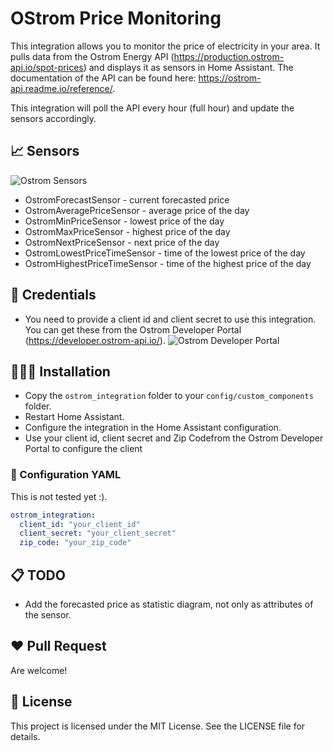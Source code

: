 # OStrom Price Monitoring

This integration allows you to monitor the price of electricity in your area. It pulls data from the Ostrom Energy API (https://production.ostrom-api.io/spot-prices) and displays it as sensors in Home Assistant. The documentation of the API can be found here: https://ostrom-api.readme.io/reference/.

This integration will poll the API every hour (full hour) and update the sensors accordingly.

## 📈 Sensors

![Ostrom Sensors](https://github.com/oliverwehrens/homeassistant_ostrom_integration/blob/main/images/ostrom_sensors.png?raw=true)

- OstromForecastSensor - current forecasted price
- OstromAveragePriceSensor - average price of the day
- OstromMinPriceSensor - lowest price of the day
- OstromMaxPriceSensor - highest price of the day
- OstromNextPriceSensor - next price of the day
- OstromLowestPriceTimeSensor - time of the lowest price of the day
- OstromHighestPriceTimeSensor - time of the highest price of the day

## 🔐 Credentials

- You need to provide a client id and client secret to use this integration. You can get these from the Ostrom Developer Portal (https://developer.ostrom-api.io/).
![Ostrom Developer Portal](https://github.com/oliverwehrens/homeassistant_ostrom_integration/blob/main/images/ostrom_client.png?raw=true)

## 👨🏻‍🔧 Installation

- Copy the `ostrom_integration` folder to your `config/custom_components` folder.
- Restart Home Assistant.
- Configure the integration in the Home Assistant configuration.
- Use your client id, client secret and Zip Codefrom the Ostrom Developer Portal to configure the client

### 📝 Configuration YAML

This is not tested yet :).

```yaml
ostrom_integration:
  client_id: "your_client_id"
  client_secret: "your_client_secret"
  zip_code: "your_zip_code"
```


## 📋 TODO

- Add the forecasted price as statistic diagram, not only as attributes of the sensor.

## ❤️ Pull Request

Are welcome!

## 🪪 License

This project is licensed under the MIT License. See the LICENSE file for details.

